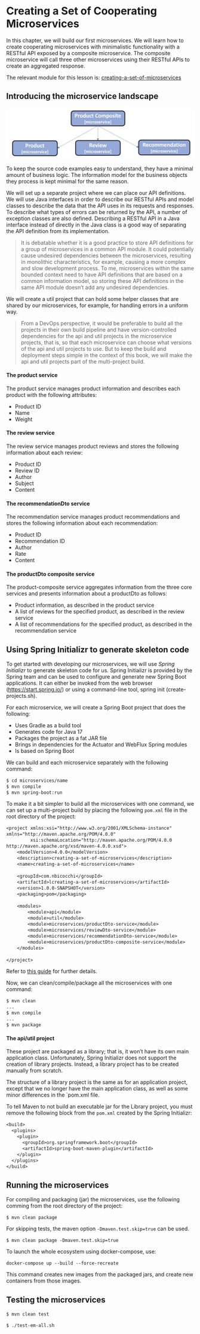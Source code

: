 # Creating a Set of Cooperating Microservices

In this chapter, we will build our first microservices. We will learn how to create cooperating microservices with minimalistic functionality with a RESTful API exposed by a composite microservice. The composite microservice will call three other microservices using their RESTful APIs to create an aggregated response.

The relevant module for this lesson is: [creating-a-set-of-microservices](../code/creating-a-set-of-microservices)


## Introducing the microservice landscape

![](images/microservice-landscape.png)

To keep the source code examples easy to understand, they have a minimal amount of business logic. The information model for the business objects they process is kept minimal for the same reason. 

We will set up a separate project where we can place our API definitions. We will use Java interfaces in order to describe our RESTful APIs and model classes to describe the data that the API uses in its requests and responses. To describe what types of errors can be returned by the API, a number of exception classes are also defined. Describing a RESTful API in a Java interface instead of directly in the Java class is a good way of separating the API definition from its implementation.

>It is debatable whether it is a good practice to store API definitions for a group of microservices in a common API module. It could potentially cause undesired dependencies between the microservices, resulting in monolithic characteristics, for example, causing a more complex and slow development process. To me, microservices within the same bounded context need to have API definitions that are based on a common information model, so storing these API definitions in the same API module doesn’t add any undesired dependencies.

We will create a util project that can hold some helper classes that are shared by our microservices, for example, for handling errors in a uniform way.

> From a DevOps perspective, it would be preferable to build all the projects in their own build pipeline and have version-controlled dependencies for the api and util projects in the microservice projects, that is, so that each microservice can choose what versions of the api and util projects to use. But to keep the build and deployment steps simple in the context of this book, we will make the api and util projects part of the multi-project build.

#### The product service
The product service manages product information and describes each product with the following attributes:
* Product ID
* Name
* Weight

#### The review service
The review service manages product reviews and stores the following information about each review:
* Product ID
* Review ID
* Author 
* Subject 
* Content

#### The recommendationDto service
The recommendation service manages product recommendations and stores the following information about each recommendation:
* Product ID
* Recommendation ID
* Author
* Rate
* Content

#### The productDto composite service
The product-composite service aggregates information from the three core services and presents information about a productDto as follows:

* Product information, as described in the product service
* A list of reviews for the specified product, as described in the review service
* A list of recommendations for the specified product, as described in the recommendation service

## Using Spring Initializr to generate skeleton code
To get started with developing our microservices, we will use _Spring Initializr_ to generate skeleton code for us. Spring Initializr is provided by the Spring team and can be used to configure and generate new Spring Boot applications. It can either be invoked from the web browser (https://start.spring.io/) or using a command-line tool, spring init (create-projects.sh). 

For each microservice, we will create a Spring Boot project that does the following:
* Uses Gradle as a build tool
* Generates code for Java 17
* Packages the project as a fat JAR file
* Brings in dependencies for the Actuator and WebFlux Spring modules
* Is based on Spring Boot

We can build and each microservice separately with the following command:

```
$ cd microservices/name
$ mvn compile
$ mvn spring-boot:run
```

To make it a bit simpler to build all the microservices with one command, we can set up a multi-project build by placing the following `pom.xml` file in the root directory of the project:

```
<project xmlns:xsi="http://www.w3.org/2001/XMLSchema-instance" xmlns="http://maven.apache.org/POM/4.0.0"
         xsi:schemaLocation="http://maven.apache.org/POM/4.0.0 http://maven.apache.org/xsd/maven-4.0.0.xsd">
    <modelVersion>4.0.0</modelVersion>
    <description>creating-a-set-of-microservices</description>
    <name>creating-a-set-of-microservices</name>

    <groupId>com.nbicocchi</groupId>
    <artifactId>lcreating-a-set-of-microservices</artifactId>
    <version>1.0.0-SNAPSHOT</version>
    <packaging>pom</packaging>

    <modules>
        <module>api</module>
        <module>util</module>
        <module>microservices/productDto-service</module>
        <module>microservices/reviewDto-service</module>
        <module>microservices/recommendationDto-service</module>
        <module>microservices/productDto-composite-service</module>
    </modules>

</project>
```

Refer to [this guide](https://spring.io/guides/gs/multi-module/) for further details.

Now, we can clean/compile/package all the microservices with one command:

```
$ mvn clean
...
$ mvn compile
...
$ mvn package
``` 

#### The api/util project

These project are packaged as a library; that is, it won’t have its own main application class. Unfortunately, Spring Initializr does not support the creation of library projects. Instead, a library project has to be created manually from scratch.

The structure of a library project is the same as for an application project, except that we no longer have the main application class, as well as some minor differences in the `pom.xml file. 

To tell Maven to not build an executable jar for the Library project, you must remove the following block from the `pom.xml` created by the Spring Initializr:

```
<build>
  <plugins>
    <plugin>
      <groupId>org.springframework.boot</groupId>
      <artifactId>spring-boot-maven-plugin</artifactId>
    </plugin>
  </plugins>
</build>
```

## Running the microservices

For compiling and packaging (jar) the microservices, use the following comming from the root directory of the project:

```
$ mvn clean package
```

For skipping tests, the maven option `-Dmaven.test.skip=true` can be used.

```
$ mvn clean package -Dmaven.test.skip=true
```

To launch the whole ecosystem using docker-compose, use:

```
docker-compose up --build --force-recreate
```

This command creates new images from the packaged jars, and create new containers from those images.

## Testing the microservices

```
$ mvn clean test
```

```
$ ./test-em-all.sh
```


 
